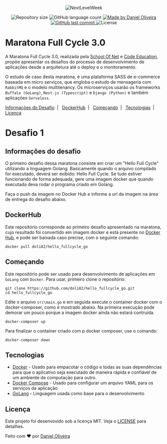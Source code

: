 <p align="center">
    <img alt="NextLevelWeek" title="#MaratonaFullCycle3.0" src="https://user-images.githubusercontent.com/39415174/86166659-85050100-baeb-11ea-9b1f-4474b76fae1a.png" />
</p>
<p align="center">
    <img alt="Repository size" src="https://img.shields.io/github/repo-size/doli82/hello_fullcycle_go?style=plastic" />
    <img alt="GitHub language count" src="https://img.shields.io/github/languages/count/doli82/hello_fullcycle_go?color=brightgreen&style=plastic" />    
  <a href="https://www.linkedin.com/in/doli/">
    <img alt="Made by Daniel Oliveira" src="https://img.shields.io/badge/made%20by-doli82-important?style=plastic">
  </a>
  <a href="https://github.com/doli82/hello_fullcycle_go/commits/master">
    <img alt="GitHub last commit" src="https://img.shields.io/github/last-commit/DanielObara/NLW-1.0?style=plastic">
  </a>
  <img alt="License" src="https://img.shields.io/badge/license-MIT-brightgreen?style=plastic">
</p>

# Maratona Full Cycle 3.0

A Maratona Full Cycle 3.0, realizada pela [School Of Net](https://www.schoolofnet.com/) e [Code Education](https://code.education/), propõe apresentar os desafios do processo de desenvolvimento de aplicações desde a arquitetura até o deploy e o monitoramento.

O estudo de caso desta maratona, é uma plataforma SASS de e-commerce baseada em micro serviços, que engloba o estudo de mensageria com `RabbitMQ` e o modelo multitenancy. Os microserviços usarão os frameworks `Buffalo (GoLang)`, `Nest.js (Typescript)` e `Django (Python)` e também aplicações `Serveless`.

[Informações do Desafio](#informações-do-desafio)&nbsp;&nbsp;|&nbsp;&nbsp;
[DockerHub](#dockerhub)&nbsp;&nbsp;|&nbsp;&nbsp;
[Começando](#começando)&nbsp;&nbsp;|&nbsp;&nbsp;
[Tecnologias](#tecnologias)&nbsp;&nbsp;|&nbsp;&nbsp;
[Licença](#licença)  

#  Desafio 1  

## Informações do desafio

O primeiro desafio dessa maratona consiste em criar um "Hello Full Cycle" utilizando a linguagem Golang.
Basicamente quando o arquivo compilado for executado, deverá ser exibido: Hello Full Cycle.
Se tudo estiver funcionando de forma adequada, gere uma imagem docker que quando executada deva rodar o programa criado em Golang.

Faça o push da imagem no Docker Hub e informe a url da imagem na área de entrega do desafio abaixo.

## DockerHub

Este repositório corresponde ao primeiro desafio apresentado na maratona, cujo resultado foi convertido em imagem docker e está presente no [Docker Hub](https://hub.docker.com/r/doli82/hello_fullcycle_go), e pode ser baixada caso precise, com o seguinte comando:

```
docker pull doli82/hello_fullcycle_go
```

## Começando
Este repositório pode ser usado para desenvolvimento de aplicações em `GoLang` com `Docker`.
Para usar, primeiro clone o repositório:
```
git clone https://github.com/doli82/hello_fullcycle_go.git
cd hello_fullcycle_go
```

Edite o arquivo `src\main.go` e em seguida execute o container docker com o docker-composer, como é mostrado abaixo. Na primeira execução pode demorar um pouco porque a imagem docker ainda não estará contruída.

```
docker-composer up
```

Para finalizar o container criado com p docker composer, use o comando:

```
docker-composer down
```

## Tecnologias
* [Docker](https://www.docker.com/) - Usado para empacotar o código e todas as suas dependências para que o aplicativo seja executado de maneira rápida e confiável de um ambiente de computação para outro.
* [Docker Compose](https://docs.docker.com/compose/) - Usado para configurar um arquivo YAML para os serviços da aplicação
* [GoLang](https://golang.org/) - Linguagem usada como base para o desenvolvimento

## Licença

Este projeto foi desenvovido sob a licença MIT. Veja o [LICENSE](./LICENSE) para detalhes.


Feito com ♥ por [Daniel Oliveira](https://www.linkedin.com/in/doli/)